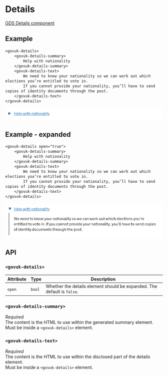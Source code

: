 # Details

[GDS Details component](https://design-system.service.gov.uk/components/details/)

## Example

```razor
<govuk-details>
    <govuk-details-summary>
        Help with nationality
    </govuk-details-summary>
    <govuk-details-text>
        We need to know your nationality so we can work out which elections you’re entitled to vote in.
        If you cannot provide your nationality, you’ll have to send copies of identity documents through the post.
    </govuk-details-text>
</govuk-details>
```

![Details](../images/details.png)

## Example - expanded

```razor
<govuk-details open="true">
    <govuk-details-summary>
        Help with nationality
    </govuk-details-summary>
    <govuk-details-text>
        We need to know your nationality so we can work out which elections you’re entitled to vote in.
        If you cannot provide your nationality, you’ll have to send copies of identity documents through the post.
    </govuk-details-text>
</govuk-details>
```

![Details](../images/details-expanded.png)

## API

### `<govuk-details>`

| Attribute | Type | Description |
| --- | --- | --- |
| `open` | `bool` | Whether the details element should be expanded. The default is `false`. |

### `<govuk-details-summary>`

*Required*\
The content is the HTML to use within the generated summary element.\
Must be inside a `<govuk-details>` element.

### `<govuk-details-text>`

*Required*\
The content is the HTML to use within the disclosed part of the details element.\
Must be inside a `<govuk-details>` element.

